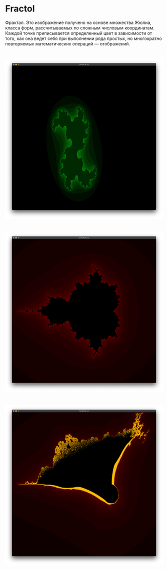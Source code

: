 # Fractol
Фрактал. Это изображение получено на основе множества Жюлиа, класса форм, рассчитываемых по сложным числовым координатам. Каждой точке приписывается определенный цвет в зависимости от того, как она ведет себя при выполнении ряда простых, но многократно повторяемых математических операций — отображений.
#
![Image alt](https://github.com/wandererOdmolyboh/Image/raw/master/FR_1.png)
#
![Image alt](https://github.com/wandererOdmolyboh/Image/raw/master/FR_2.png)
#
![Image alt](https://github.com/wandererOdmolyboh/Image/raw/master/FR_3.png)
#
